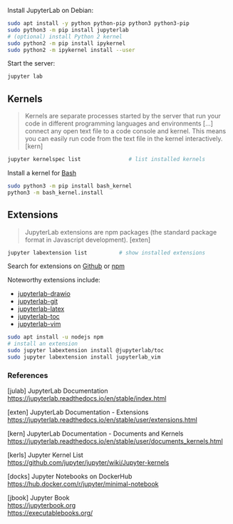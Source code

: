 Install JupyterLab on Debian:

```bash
sudo apt install -y python python-pip python3 python3-pip
sudo python3 -m pip install jupyterlab
# (optional) install Python 2 kernel
sudo python2 -m pip install ipykernel
sudo python2 -m ipykernel install --user
```

Start the server:

```bash
jupyter lab
```

## Kernels

> Kernels are separate processes started by the server that run your code in 
> different programming languages and environments […] connect any open text
> file to a code console and kernel. This means you can easily run code from 
> the text file in the kernel interactively. [kern]

```bash
jupyter kernelspec list               # list installed kernels
```

Install a kernel for [Bash](https://github.com/takluyver/bash_kernel)

```bash
sudo python3 -m pip install bash_kernel
python3 -m bash_kernel.install
```

## Extensions

> JupyterLab extensions are npm packages (the standard package format in 
> Javascript development). [exten]

```bash
jupyter labextension list          # show installed extensions
```

Search for extensions on [Github][01] or [npm][02]

[01]: https://github.com/search?utf8=%E2%9C%93&q=topic%3Ajupyterlab-extension&type=Repositories
[02]: https://www.npmjs.com/search?q=keywords%3Ajupyterlab-extension

Noteworthy extensions include:

* [jupyterlab-drawio](https://github.com/QuantStack/jupyterlab-drawio)
* [jupyterlab-git](https://github.com/jupyterlab/jupyterlab-git)
* [jupyterlab-latex](https://github.com/jupyterlab/jupyterlab-latex)
* [jupyterlab-toc](https://github.com/ian-r-rose/jupyterlab-toc)
* [jupyterlab-vim](https://github.com/jwkvam/jupyterlab-vim)

```bash
sudo apt install -u nodejs npm
# install an extension
sudo jupyter labextension install @jupyterlab/toc
sudo jupyter labextension install jupyterlab_vim
```

### References

[julab] JupyterLab Documentation  
https://jupyterlab.readthedocs.io/en/stable/index.html

[exten] JupyterLab Documentation - Extensions  
https://jupyterlab.readthedocs.io/en/stable/user/extensions.html

[kern] JupyterLab Documentation - Documents and Kernels  
https://jupyterlab.readthedocs.io/en/stable/user/documents_kernels.html

[kerls] Jupyter Kernel List  
https://github.com/jupyter/jupyter/wiki/Jupyter-kernels

[docks] Jupyter Notebooks on DockerHub  
<https://hub.docker.com/r/jupyter/minimal-notebook>

[jbook] Jupyter Book  
<https://jupyterbook.org>  
<https://executablebooks.org/>
